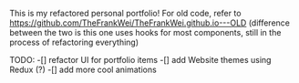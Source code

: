 This is my refactored personal portfolio! 
For old code, refer to https://github.com/TheFrankWei/TheFrankWei.github.io---OLD (difference between the two is this one uses hooks for most components, still in the process of refactoring everything)

TODO:
-[] refactor UI for portfolio items
-[] add Website themes using Redux (?)
-[] add more cool animations
